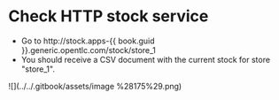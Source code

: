 # Check HTTP stock service

* Go to http://stock.apps-{{ book.guid }}.generic.opentlc.com/stock/store\_1
* You should receive a CSV document with the current stock for store "store\_1".

![](../../.gitbook/assets/image %28175%29.png)

